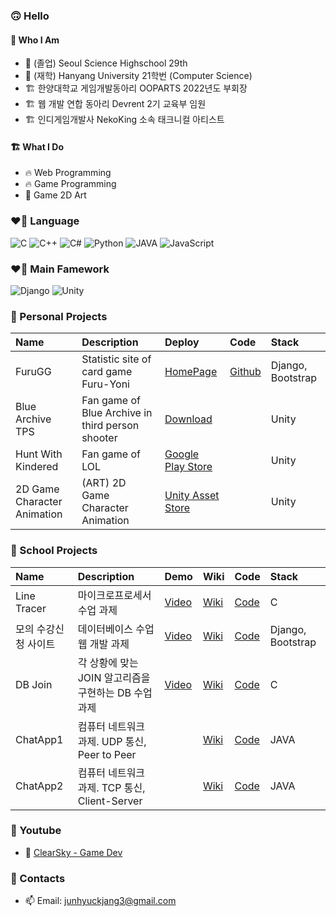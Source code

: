 ### 🙃 Hello
#### 🍰 Who I Am
- 🏫 (졸업) Seoul Science Highschool 29th
- 🏫 (재학) Hanyang University 21학번 (Computer Science)
- 🏗 한양대학교 게임개발동아리 OOPARTS 2022년도 부회장
- 🏗 웹 개발 연합 동아리 Devrent 2기 교육부 임원
- 🏗 인디게임개발사 NekoKing 소속 태크니컬 아티스트

#### 🏗️ What I Do
- 🔥 Web Programming
- 🔥 Game Programming
- 🦄 Game 2D Art

### ❤️‍🔥  Language
![C](https://img.shields.io/badge/c-00599C?style=for-the-badge&logo=c%2B%2B&logoColor=white)
![C++](https://img.shields.io/badge/c++-00599C?style=for-the-badge&logo=c%2B%2B&logoColor=white)
![C#](https://img.shields.io/badge/c%23-00599C?style=for-the-badge&logo=c%2B%2B&logoColor=white)
![Python](https://img.shields.io/badge/python-3670A0?style=for-the-badge&logo=python&logoColor=white)
![JAVA](https://img.shields.io/badge/java-007396?style=for-the-badge&logo=java&logoColor=white)
![JavaScript](https://img.shields.io/badge/javascript-F7DF1E?style=for-the-badge&logo=javascript&logoColor=black)

### ❤️‍🔥  Main Famework
![Django](https://img.shields.io/badge/django-092E20?style=for-the-badge&logo=django&logoColor=white)
![Unity](https://img.shields.io/badge/unity-%23000000.svg?style=for-the-badge&logo=unity&logoColor=white)

### 🔭 Personal Projects
| Name      | Description   |  Deploy |  Code   |  Stack   |
|:----------|:--------------|:----------------|:----------------|:----------------|
|FuruGG| Statistic site of card game Furu-Yoni | [HomePage](https://furugg.pythonanywhere.com/)|[Github](https://github.com/ClearSky-S/FuruYoniStatistics)| Django, Bootstrap|
|Blue Archive TPS|Fan game of Blue Archive in third person shooter|[Download](https://clearsky-s.github.io/BlueArchiveTPSHompage/)||Unity|
|Hunt With Kindered|Fan game of LOL|[Google Play Store](https://play.google.com/store/apps/details?id=com.ClearSky.HuntwithClearSky)||Unity|
|2D Game Character Animation|(ART) 2D Game Character Animation |[Unity Asset Store](https://assetstore.unity.com/publishers/45049/)| |Unity|

### 🏫 School Projects

| Name      | Description   |  Demo  | Wiki   |  Code   |  Stack   |
|:----------|:--------------|:----------------|:----------------|:----------------|:----------------|
| Line Tracer | 마이크로프로세서 수업 과제 |[Video](https://www.youtube.com/watch?v=tG2H22r_DA0&list=PLeoOt965xRBgCPeq2Llw-d_8kR3BetaqK&index=1&ab_channel=ClearSky-GameDev)| [Wiki](https://github.com/ClearSky-S/line_tracer/blob/main/Linetracer%20wiki.pdf)|[Code](https://github.com/ClearSky-S/line_tracer)|C|
|모의 수강신청 사이트| 데이터베이스 수업 웹 개발 과제|[Video](https://www.youtube.com/watch?v=gDX0q8jRSWA&list=PLeoOt965xRBgCPeq2Llw-d_8kR3BetaqK&index=2&ab_channel=ClearSky-GameDev)|[Wiki](https://github.com/ClearSky-S/sugang/raw/main/wiki/wiki.pdf)|[Code](https://github.com/ClearSky-S/sugang)|Django, Bootstrap|
|DB Join| 각 상황에 맞는 JOIN 알고리즘을 구현하는 DB 수업 과제|[Video](https://www.youtube.com/watch?v=dKBwS16qb4A&ab_channel=ClearSky-GameDev)|[Wiki](https://github.com/ClearSky-S/DBJoin/tree/main/Wiki)|[Code](https://github.com/ClearSky-S/DBJoin)|C|
|ChatApp1|컴퓨터 네트워크 과제. UDP 통신, Peer to Peer| |[Wiki](https://github.com/ClearSky-S/ChatApp_UDP_P2P_/tree/main/Wiki)|[Code](https://github.com/ClearSky-S/ChatApp_UDP_P2P_)|JAVA|
|ChatApp2|컴퓨터 네트워크 과제. TCP 통신, Client-Server| |[Wiki](https://github.com/ClearSky-S/ChatApp_TCP_ClientServer/tree/main/Wiki)|[Code](https://github.com/ClearSky-S/ChatApp_TCP_ClientServer)|JAVA|

### 🔭 Youtube
- 🦄 [ClearSky - Game Dev](https://www.youtube.com/channel/UCooqunOsKx8LD5xyl7M_2-A)


### 📮 Contacts
- 📫 Email: junhyuckjang3@gmail.com

